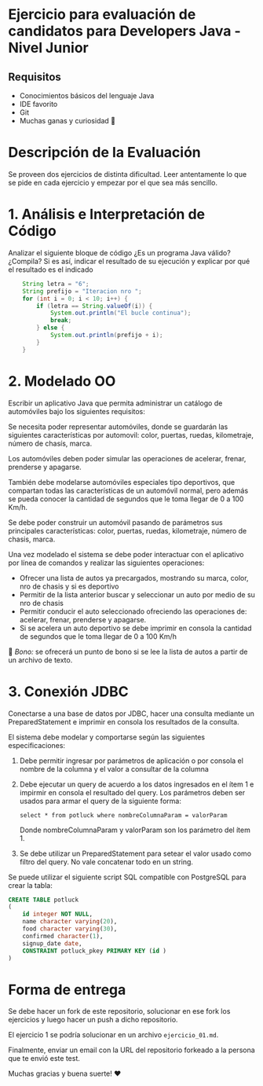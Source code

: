 # Ejercicio para evaluación de candidatos para Developers Java - Nivel Junior

## Requisitos

* Conocimientos básicos del lenguaje Java
* IDE favorito
* Git
* Muchas ganas y curiosidad 💪

# Descripción de la Evaluación

Se proveen dos ejercicios de distinta dificultad. Leer antentamente lo que se pide en cada ejercicio y empezar por el que sea más sencillo.

# 1. Análisis e Interpretación de Código

Analizar el siguiente bloque de código ¿Es un programa Java válido? ¿Compila? Si es así, indicar el resultado de su ejecución y explicar por qué el resultado es el indicado

```java
    String letra = "6";
    String prefijo = "Iteracion nro ";
    for (int i = 0; i < 10; i++) {
        if (letra == String.valueOf(i)) {
            System.out.println("El bucle continua");
            break;
        } else {
            System.out.println(prefijo + i);
        }
    }
```

# 2. Modelado OO

Escribir un aplicativo Java que permita administrar un catálogo de automóviles bajo los siguientes requisitos:

Se necesita poder representar automóviles, donde se guardarán las siguientes características por automovil: color, puertas, ruedas, kilometraje, número de chasís, marca.

Los automóviles deben poder simular las operaciones de acelerar, frenar, prenderse y apagarse.

También debe modelarse automóviles especiales tipo deportivos, que compartan todas las características de un automóvil normal, pero además se pueda conocer la cantidad de segundos que le toma llegar de 0 a 100 Km/h.

Se debe poder construir un automóvil pasando de parámetros sus principales características: color, puertas, ruedas, kilometraje, número de chasis, marca.

Una vez modelado el sistema se debe poder interactuar con el aplicativo por línea de comandos y realizar las siguientes operaciones:

* Ofrecer una lista de autos ya precargados, mostrando su marca, color, nro de chasis y si es deportivo
* Permitir de la lista anterior buscar y seleccionar un auto por medio de su nro de chasis
* Permitir conducir el auto seleccionado ofreciendo las operaciones de: acelerar, frenar, prenderse y apagarse.
* Si se acelera un auto deportivo se debe imprimir en consola la cantidad de segundos que le toma llegar de 0 a 100 Km/h

🎁 _Bono:_ se ofrecerá un punto de bono si se lee la lista de autos a partir de un archivo de texto.

# 3. Conexión JDBC

Conectarse a una base de datos por JDBC, hacer una consulta mediante un PreparedStatement e imprimir en consola los resultados de la consulta.

El sistema debe modelar y comportarse según las siguientes especificaciones:

1.  Debe permitir ingresar por parámetros de aplicación o por consola el nombre de la columna y el valor a consultar de la columna

2.  Debe ejecutar un query de acuerdo a los datos ingresados en el ítem 1 e impirmir en consola el resultado del query. Los parámetros deben ser usados para armar el query de la siguiente forma:

    `select * from potluck where nombreColumnaParam = valorParam`

    Donde nombreColumnaParam y valorParam son los parámetro del ítem 1.

3.  Se debe utilizar un PreparedStatement para setear el valor usado como filtro del query. No vale concatenar todo en un string.

Se puede utilizar el siguiente script SQL compatible con PostgreSQL para crear la tabla:

```sql
CREATE TABLE potluck
(
    id integer NOT NULL,
    name character varying(20),
    food character varying(30),
    confirmed character(1),
    signup_date date,
    CONSTRAINT potluck_pkey PRIMARY KEY (id )
)
```

# Forma de entrega

Se debe hacer un fork de este repositorio, solucionar en ese fork los ejercicios y luego hacer un push a dicho repositorio.

El ejercicio 1 se podría solucionar en un archivo `ejercicio_01.md`.

Finalmente, enviar un email con la URL del repositorio forkeado a la persona que te envió este test.

Muchas gracias y buena suerte! ❤️️
